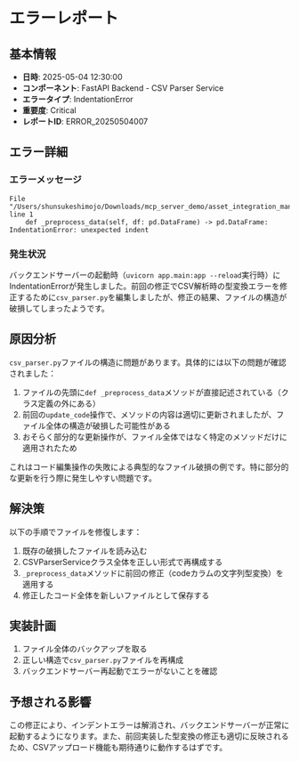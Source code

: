 # エラーレポート

## 基本情報

- **日時**: 2025-05-04 12:30:00
- **コンポーネント**: FastAPI Backend - CSV Parser Service
- **エラータイプ**: IndentationError
- **重要度**: Critical
- **レポートID**: ERROR_20250504007

## エラー詳細

### エラーメッセージ

```
File "/Users/shunsukeshimojo/Downloads/mcp_server_demo/asset_integration_manager/backend/app/services/csv_parser.py", line 1
    def _preprocess_data(self, df: pd.DataFrame) -> pd.DataFrame:
IndentationError: unexpected indent
```

### 発生状況

バックエンドサーバーの起動時（`uvicorn app.main:app --reload`実行時）にIndentationErrorが発生しました。前回の修正でCSV解析時の型変換エラーを修正するために`csv_parser.py`を編集しましたが、修正の結果、ファイルの構造が破損してしまったようです。

## 原因分析

`csv_parser.py`ファイルの構造に問題があります。具体的には以下の問題が確認されました：

1. ファイルの先頭に`def _preprocess_data`メソッドが直接記述されている（クラス定義の外にある）
2. 前回の`update_code`操作で、メソッドの内容は適切に更新されましたが、ファイル全体の構造が破損した可能性がある
3. おそらく部分的な更新操作が、ファイル全体ではなく特定のメソッドだけに適用されたため

これはコード編集操作の失敗による典型的なファイル破損の例です。特に部分的な更新を行う際に発生しやすい問題です。

## 解決策

以下の手順でファイルを修復します：

1. 既存の破損したファイルを読み込む
2. CSVParserServiceクラス全体を正しい形式で再構成する
3. `_preprocess_data`メソッドに前回の修正（codeカラムの文字列型変換）を適用する
4. 修正したコード全体を新しいファイルとして保存する

## 実装計画

1. ファイル全体のバックアップを取る
2. 正しい構造で`csv_parser.py`ファイルを再構成
3. バックエンドサーバー再起動でエラーがないことを確認

## 予想される影響

この修正により、インデントエラーは解消され、バックエンドサーバーが正常に起動するようになります。また、前回実装した型変換の修正も適切に反映されるため、CSVアップロード機能も期待通りに動作するはずです。
